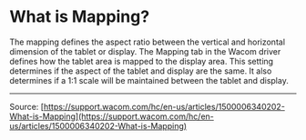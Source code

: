 # What is Mapping?

The mapping defines the aspect ratio between the vertical and horizontal dimension of the tablet or display. The Mapping tab in the Wacom driver defines how the tablet area is mapped to the display area. This setting determines if the aspect of the tablet and display are the same. It also determines if a 1:1 scale will be maintained between the tablet and display.

---
Source: [https://support.wacom.com/hc/en-us/articles/1500006340202-What-is-Mapping](https://support.wacom.com/hc/en-us/articles/1500006340202-What-is-Mapping)
